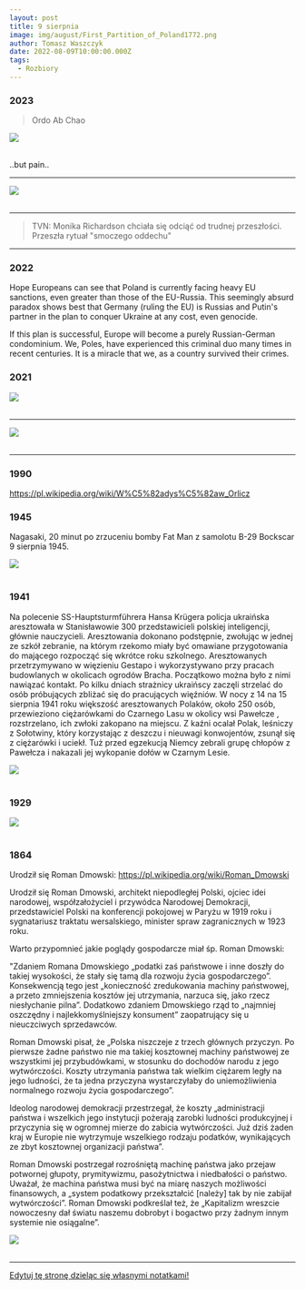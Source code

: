 ```yaml
---
layout: post
title: 9 sierpnia
image: img/august/First_Partition_of_Poland1772.png
author: Tomasz Waszczyk
date: 2022-08-09T10:00:00.000Z
tags:
  - Rozbiory
---
```


### 2023

> Ordo Ab Chao

<img src="./img/august/Monet_Umbrella.JPG"><br><br>

..but pain..

---

<img src="./img/august/blackout.jpg"><br><br>

---

> TVN: Monika Richardson chciała się odciąć od trudnej przeszłości. Przeszła rytuał "smoczego oddechu"

---

### 2022

Hope Europeans can see that Poland is currently facing heavy EU sanctions, even greater than those of the EU-Russia. This seemingly absurd paradox shows best that Germany (ruling the EU) is Russias and Putin's partner in the plan to conquer Ukraine at any cost, even genocide.

If this plan is successful, Europe will become a purely Russian-German condominium. We, Poles, have experienced this criminal duo many times in recent centuries. It is a miracle that we, as a country survived their crimes.

### 2021

<img src="./img/august/anestezjologia2021.jpeg"><br><br>

---

<img src="./img/august/cynthia.png"><br><br>

---

### 1990

https://pl.wikipedia.org/wiki/W%C5%82adys%C5%82aw_Orlicz

### 1945

Nagasaki, 20 minut po zrzuceniu bomby Fat Man z samolotu B-29 Bockscar 9 sierpnia 1945.

<img src="./img/august/fatman.jpg"/><br><br>

### 1941

Na polecenie SS-Hauptsturmführera Hansa Krügera policja ukraińska aresztowała w Stanisławowie 300 przedstawicieli polskiej inteligencji, głównie nauczycieli. Aresztowania dokonano podstępnie, zwołując w jednej ze szkół zebranie, na którym rzekomo miały być omawiane przygotowania do mającego rozpocząć się wkrótce roku szkolnego.
Aresztowanych przetrzymywano w więzieniu Gestapo i wykorzystywano przy pracach budowlanych w okolicach ogrodów Bracha. Początkowo można było z nimi nawiązać kontakt. Po kilku dniach strażnicy ukraińscy zaczęli strzelać do osób próbujących zbliżać się do pracujących więźniów.
W nocy z 14 na 15 sierpnia 1941 roku większość aresztowanych Polaków, około 250 osób, przewieziono ciężarówkami do Czarnego Lasu w okolicy wsi Pawełcze , rozstrzelano, ich zwłoki zakopano na miejscu. Z kaźni ocalał Polak, leśniczy z Sołotwiny, który korzystając z deszczu i nieuwagi konwojentów, zsunął się z ciężarówki i uciekł. Tuż przed egzekucją Niemcy zebrali grupę chłopów z Pawełcza i nakazali jej wykopanie dołów w Czarnym Lesie.

<img src="./img/august/kruger.jpg"><br><br>

### 1929

<img src="./img/august/TheCreaturefromJekyllIsland.jpeg"><br><br>

### 1864

Urodził się Roman Dmowski: https://pl.wikipedia.org/wiki/Roman_Dmowski

Urodził się Roman Dmowski, architekt niepodległej Polski, ojciec idei narodowej, współzałożyciel i przywódca Narodowej Demokracji, przedstawiciel Polski na konferencji pokojowej w Paryżu w 1919 roku i sygnatariusz traktatu wersalskiego, minister spraw zagranicznych w 1923 roku.

Warto przypomnieć jakie poglądy gospodarcze miał śp. Roman Dmowski:

"Zdaniem Romana Dmowskiego „podatki zaś państwowe i inne doszły do takiej wysokości, że stały się tamą dla rozwoju życia gospodarczego”. Konsekwencją tego jest „konieczność zredukowania machiny państwowej, a przeto zmniejszenia kosztów jej utrzymania, narzuca się, jako rzecz niesłychanie pilna”. Dodatkowo zdaniem Dmowskiego rząd to „najmniej oszczędny i najlekkomyślniejszy konsument” zaopatrujący się u nieuczciwych sprzedawców.

Roman Dmowski pisał, że „Polska niszczeje z trzech głównych przyczyn. Po pierwsze żadne państwo nie ma takiej kosztownej machiny państwowej ze wszystkimi jej przybudówkami, w stosunku do dochodów narodu z jego wytwórczości. Koszty utrzymania państwa tak wielkim ciężarem legły na jego ludności, że ta jedna przyczyna wystarczyłaby do uniemożliwienia normalnego rozwoju życia gospodarczego”.

Ideolog narodowej demokracji przestrzegał, że koszty „administracji państwa i wszelkich jego instytucji pożerają zarobki ludności produkcyjnej i przyczynia się w ogromnej mierze do zabicia wytwórczości. Już dziś żaden kraj w Europie nie wytrzymuje wszelkiego rodzaju podatków, wynikających ze zbyt kosztownej organizacji państwa”.

Roman Dmowski postrzegał rozrośniętą machinę państwa jako przejaw potwornej głupoty, prymitywizmu, pasożytnictwa i niedbałości o państwo. Uważał, że machina państwa musi być na miarę naszych możliwości finansowych, a „system podatkowy przekształcić [należy] tak by nie zabijał wytwórczości”. Roman Dmowski podkreślał też, że „Kapitalizm wreszcie nowoczesny dał światu naszemu dobrobyt i bogactwo przy żadnym innym systemie nie osiągalne”.

<img src="./img/august/dmowski.jpg"><br><br>

<!-- w Kamionku w Warszawie urodził się Roman Dmowski, założyciel, przywódca i czołowy ideolog Narodowej Demokracji.
Pochodził z rodziny rzemieślniczej z drobnoszlacheckim rodowodem.
Ukończył III gimnazjum w Warszawie. Studiował na wydziale fizyczno-matematycznym na Uniwersytecie Warszawskim. W 1891 roku uzyskał stopień magistra nauk przyrodniczych. Już w czasie studiów związał się z nielegalną działalnością polityczną, za co został przejściowo uwięziony przez władze carskie - w 1891 r. w setną rocznicę Konstytucji 3 maja zorganizował pochód studentów warszawskich. Od sierpnia 1892 r. do stycznia 1893 r. odsiadywał wyrok w X pawilonie Cytadeli warszawskiej za zorganizowanie manifestacji w dniu 3 maja. Od 1889 roku był członkiem Ligi Polskiej. W latach 1891-92 studiował a Paryżu. W 1893 roku przekształcił Ligę Polską w Ligę Narodową i stanął na jej czele. Jako lider sprecyzował zasady ideologii nacjonalistycznej, zawierającej, m.in. wymóg solidarności narodowej. Redagował ,,Przegląd Wszechpolski'', który był organem prasowym obozu narodowego. W 1903 roku po raz pierwszy opublikował książkę ,,Myśli nowoczesnego Polaka'' - którą nazwał ,,wyznaniem wiary narodowej''. To właśnie na łamach tej publikacji włączył Dmowski do programu partii antysemicko zorientowany nacjonalizm polski. Stosunek Dmowskiego do Żydów wyjaśnia konserwatywny publicysta historyczny Stanisław Cat-Mackiewicz: Dmowski w Myślach nowoczesnego Polaka wypowiedział wielkie zdanie,
o którym zapomnieli jego adepci, widać więcej oddani kultowi Dmowskiego, aniżeli lekturze jego dzieła. Zdanie to brzmi: ,,Nie naród tworzy państwo ale państwo tworzy naród''. Dmowski niewątpliwie nie chciał wyrzekać się ziem polskich z ludnością niepolską lub mieszaną, chciał tylko tę ludność zasymilować, nie chciał jej od narodu odtrącać, jak to czynił Kemal z nie-Turkami, lub Hitler z nie-Niemcami. (...)'' Z tej asymilacji wyłączył jednak Dmowski Żydów. Dmowski chciał asymilować Rusinów czy Litwinów, bronił się przed asymilacją Żydów. (...) Ochrzczony czy nie ochrzczony Żyd pozostawał dla Dmowskiego Żydem, narodowością obcą. Żydzi byli dla Dmowskiego teoretycznie równie godni zwalczania jak zaborcy, praktycznie zwalczał ich jednak więcej. Uważał bowiem, że Żydzi szczelniej okupują nasze życie gospodarcze, niż zaborcy nasze życie polityczne. Obawiał się też nade wszystko przenikania elementu żydowskiego do naszej kultury i literatury. Dążył do emancypacji narodu polskiego spod gospodarczej przewagi Żydów, do stworzenia polskiego mieszczaństwa, do oswobodzenia chłopa od handlu żydowskiego.''
Pod koniec 1906 roku Dmowski pełni obowiązku redaktora Gazety Polskiej. W 1907 został wybrany posłem do sejmu rosyjskiego. Dwa lata później ów mandat poselski złożył. W czasie I wojny światowej był zwolennikiem orientacji na Rosję. W 1916 roku otrzymał tytuł doctora honoris causa Uniwersytetu w Cambridge. W latach 1917-1919 był współtwórcą i prezesem Komitetu Narodowego Polski w Paryżu. W 1918 r. objął zwierzchnictwo nad tworzącą się pod dowództwem Józefa Hallera Armią Polską we Francji. W 1919 roku był delegatem- obok Paderewskiego- na konferencję pokojową w Wersalu, gdzie podpisał w imieniu Polski Traktat Wersalski, który uznawał prawo Polaków do niepodległego państwa. Na marcowym Zjeździe Założycielskim Młodzieży Wszechpolskiej w 1922 roku, Prezesem Honorowym MW wybrano Romana Dmowskiego, który pozostał dla kolejnych pokoleń Wszechpolaków jednym z największych autorytetów moralnych. W 1923 roku objął stanowisko ministra spraw zagranicznych, a także otrzymał tytuł doctora honoris causa Uniwersytetu Poznańskiego. W 1926 roku założył Obóz Wielkiej Polski, organizację narodową, która do momentu rozwiązania przez władze sanacyjne (1933 r.) liczyła ok. ok. 250 tys. członków. W 1928 był inicjatorem powołania Stronnictwa Narodowego. W 1931 r. wydał książkę ,,Świat powojenny i Polska''. W 1933 r. po raz pierwszy opublikował, apelując o samowystarczalność w gospodarce, książkę ,,Przewrót''. 
Roman Dmowski zmarł 2 stycznia 1939 r. w Drozdowie pod Łomżą. Pogrzeb Romana Dmowskiego odbył się w sobotę po święcie Trzech Króli. Pochowany został w grobie rodzinnym na Bródnie. W dniu 8 stycznia 1999 r., w sześćdziesiątą rocznicę śmierci Roman Dmowskiego, Sejm RP docenił Jego zasługi następującą uchwałą: „W związku z 60 rocznicą śmierci Romana Dmowskiego Sejm Rzeczypospolitej Polskiej wyraża uznanie dla walki i pracy wielkiego męża stanu na rzecz odbudowania niepodległości państwa polskiego i stwierdza, że dobrze przysłużył się Ojczyźnie. W swojej działalności Roman Dmowski kładł nacisk na związek pomiędzy rozwojem Narodu i posiadaniem własnego państwa formułując pojęcie narodowego interesu. Oznaczało to zjednoczenie wszystkich ziem dawnej Rzeczypospolitej zamieszkałych przez polską większość, a także podniesienie świadomości narodowej wszystkich warstw i grup społecznych. Stworzył szkołę politycznego realizmu i odpowiedzialności. Jako reprezentant zmartwychwstałej Rzeczypospolitej na Konferencji w Wersalu przyczynił się w stopniu decydującym do ukształtowania naszych granic, a zwłaszcza granicy zachodniej. Szczególna jest rola Romana Dmowskiego w podkreślaniu ścisłego związku katolicyzmu z polskością dla przetrwania Narodu i odbudowania państwa. Sejm Rzeczypospolitej Polskiej wyraża uznanie dla wybitnego Polaka Romana Dmowskiego”. 
Zasługi Romana Dmowskiego docenił również Kościół katolicki. W Watykanie 
oficjalny organ „Osservatore Romano" napisał: „Ś.p. Roman Dmowski, wielki wychowawca młodych pokoleń, wielokrotnie w ostatnich czasach podkreślał, że pojęcie polskości i katolicyzmu są nierozerwalnie ze sobą związane. Dlatego też radosny objaw spontanicznego nawrotu młodzieży polskiej do wiary katolickiej jest w znacznej mierze Jego zasługą".
Odznaczenia nadane Romanowi Dmowskiemu:
Wielka Wstęga Orderu Odrodzenia Polski
Order Narodowy Gwiazdy Rumunii
Order Oranje-Nassau
Wybrane publikacje Romana Dmowskiego:
Nasz patriotyzm (1893)
Myśli nowoczesnego Polaka (1903)
Walka z anarchią i Demokracja Narodowa (1906)
Niemcy, Rosja i kwestia Polska (1908)
Anachronizm (1909)
Separatyzm Żydów i jego źródła (1909)
Upadek myśli konserwatywnej w Polsce (1914)
Nowe czasy i nowe zagadnienia (1924)
Polityka polska i odbudowanie państwa (1925)
O napaści posła Zdziechowskiego (1926)
Zagadnienie rządu (1927)
Kościół, naród i państwo (1927)
Kwestia ukraińska (1930)
Dziedzictwo pod pseudonimem Kazimierz Wybranowski (1931)
W połowie drogi pod pseudonimem Kazimierz Wybranowski (1931)
Świat powojenny i Polska (1931)
Przewrót (1934) -->

---

<a href="https://github.com/TomaszWaszczyk/historia.waszczyk.com/edit/master/src/content/august-9.md" target="_blank">Edytuj tę stronę dzieląc się własnymi notatkami!</a>
